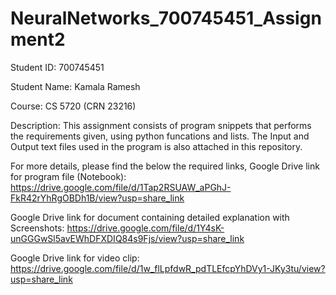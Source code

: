 # NeuralNetworks_700745451_Assignment2
Student ID: 700745451
 
 Student Name: Kamala Ramesh
 
 Course: CS 5720 (CRN 23216)
 
 Description: This assignment consists of program snippets that performs the requirements given, using python funcations and lists. The Input and Output text files used in the program is also attached in this repository.
 
 For more details, please find the below the required links,
 Google Drive link for program file (Notebook): https://drive.google.com/file/d/1Tap2RSUAW_aPGhJ-FkR42rYhRgOBDh1B/view?usp=share_link
 
 Google Drive link for document containing detailed explanation with Screenshots: https://drive.google.com/file/d/1Y4sK-unGGGwSl5avEWhDFXDIQ84s9Fjs/view?usp=share_link
 
 Google Drive link for video clip: https://drive.google.com/file/d/1w_flLpfdwR_pdTLEfcpYhDVy1-JKy3tu/view?usp=share_link
